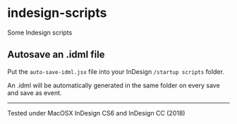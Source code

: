 # indesign-scripts
Some Indesign scripts

## Autosave an .idml file
Put the `auto-save-idml.jsx` file into your InDesign `/startup scripts` folder.

An .idml will be automatically generated in the same folder on every save and save as event.

---   
Tested under MacOSX InDesign CS6 and InDesign CC (2018)
